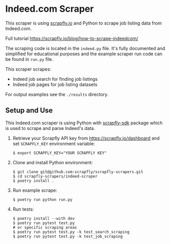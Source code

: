 # Indeed.com Scraper

This scraper is using [scrapfly.io](https://scrapfly.io/) and Python to scrape job listing data from Indeed.com. 

Full tutorial <https://scrapfly.io/blog/how-to-scrape-indeedcom/>

The scraping code is located in the `indeed.py` file. It's fully documented and simplified for educational purposes and the example scraper run code can be found in `run.py` file.

This scraper scrapes:
- Indeed job search for finding job listings
- Indeed job pages for job listing datasets

For output examples see the `./results` directory.

## Setup and Use

This Indeed.com scraper is using Python with [scrapfly-sdk](https://pypi.org/project/scrapfly-sdk/) package which is used to scrape and parse Indeed's data.

1. Retrieve your Scrapfly API key from <https://scrapfly.io/dashboard> and set `SCRAPFLY_KEY` environment variable:
    ```shell
    $ export SCRAPFLY_KEY="YOUR SCRAPFLY KEY"
    ```
2. Clone and install Python environment:
    ```shell
    $ git clone git@github.com:scrapfly/scrapfly-scrapers.git
    $ cd scrapfly-scrapers/indeed-scraper
    $ poetry install .
    ```
3. Run example scrape:
    ```shell
    $ poetry run python run.py
    ```
4. Run tests:
    ```shell
    $ poetry install --with dev
    $ poetry run pytest test.py
    # or specific scraping areas
    $ poetry run pytest test.py -k test_search_scraping
    $ poetry run pytest test.py -k test_job_scraping
    ```


